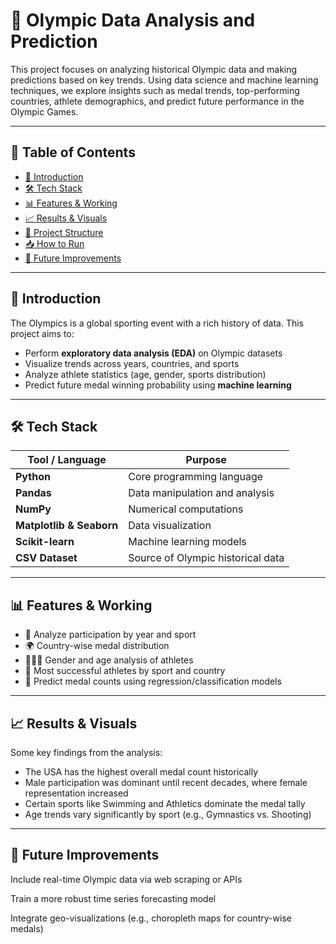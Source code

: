 # 🏅 Olympic Data Analysis and Prediction

This project focuses on analyzing historical Olympic data and making predictions based on key trends. Using data science and machine learning techniques, we explore insights such as medal trends, top-performing countries, athlete demographics, and predict future performance in the Olympic Games.

---

## 📌 Table of Contents

- [📘 Introduction](#📘-introduction)
- [🛠️ Tech Stack](#️-tech-stack)
- [📊 Features & Working](#-features--working)
- [📈 Results & Visuals](#-results--visuals)
- [📁 Project Structure](#-project-structure)
- [📥 How to Run](#-how-to-run)
- [🔮 Future Improvements](#-future-improvements)


---

## 📘 Introduction

The Olympics is a global sporting event with a rich history of data. This project aims to:

- Perform **exploratory data analysis (EDA)** on Olympic datasets
- Visualize trends across years, countries, and sports
- Analyze athlete statistics (age, gender, sports distribution)
- Predict future medal winning probability using **machine learning**

---

## 🛠️ Tech Stack

| Tool / Language         | Purpose                                |
|-------------------------|----------------------------------------|
| **Python**              | Core programming language              |
| **Pandas**              | Data manipulation and analysis         |
| **NumPy**               | Numerical computations                 |
| **Matplotlib & Seaborn**| Data visualization                     |
| **Scikit-learn**        | Machine learning models                |
| **CSV Dataset**         | Source of Olympic historical data      |

---

## 📊 Features & Working

- 📅 Analyze participation by year and sport
- 🌍 Country-wise medal distribution
- 🧑‍🤝‍🧑 Gender and age analysis of athletes
- 🥇 Most successful athletes by sport and country
- 🤖 Predict medal counts using regression/classification models

---

## 📈 Results & Visuals

Some key findings from the analysis:

- The USA has the highest overall medal count historically
- Male participation was dominant until recent decades, where female representation increased
- Certain sports like Swimming and Athletics dominate the medal tally
- Age trends vary significantly by sport (e.g., Gymnastics vs. Shooting)


---
## 🔮 Future Improvements

Include real-time Olympic data via web scraping or APIs

Train a more robust time series forecasting model

Integrate geo-visualizations (e.g., choropleth maps for country-wise medals)




